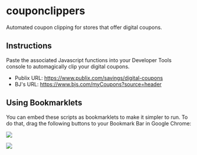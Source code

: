 # couponclippers
Automated coupon clipping for stores that offer digital coupons.

## Instructions
Paste the associated Javascript functions into your Developer Tools console to automagically clip your digital coupons.

- Publix URL: https://www.publix.com/savings/digital-coupons
- BJ's URL: https://www.bjs.com/myCoupons?source=header

## Using Bookmarklets
You can embed these scripts as bookmarklets to make it simpler to run. To do that, drag the following buttons to your Bookmark Bar in Google Chrome:

[<img src="https://dabuttonfactory.com/button.png?t=Publix+Coupon+Clipper&f=Open+Sans-Bold&ts=26&tc=fff&hp=45&vp=20&c=11&bgt=unicolored&bgc=15d798">](javascript:(function()%7Bfunction%20clipAll()%20%7Bconst%20t%20%3D%20document.querySelectorAll(%22button.p-coupon-button%3Anot(%5Baria-checked%5D)%22).length%3Bt%20%3E%200%20%26%26%20Array.from(document.querySelectorAll(%22button.p-coupon-button%3Anot(%5Baria-checked%5D)%22)).slice(0%2C%205).forEach(t%20%3D%3E%20t.click())%2C%20t%20%3E%205%20%3F%20setTimeout(clipAll%2C%201e3)%20%3A%20document.querySelector('button%5Btitle%3D%22Load%20More%22%5D')%20%26%26%20(document.querySelector('button%5Btitle%3D%22Load%20More%22%5D').click()%2C%20setTimeout(clipAll%2C%203e3))%7Dvar%20_gaq%20%3D%20_gaq%20%7C%7C%20%5B%5D%3B_gaq.push(%5B%22_setAccount%22%2C%20%22UA-600868-4%22%5D)%2C%20_gaq.push(%5B%22_trackPageview%22%5D)%2Cfunction()%20%7Bvar%20t%20%3D%20document.createElement(%22script%22)%3Bt.src%20%3D%20(%22https%3A%22%20%3D%3D%20document.location.protocol%20%3F%20%22https%3A%2F%2Fssl%22%20%3A%20%22http%3A%2F%2Fwww%22)%20%2B%20%22.google-analytics.com%2Fga.js%22%2C%20t.setAttribute(%22async%22%2C%20%22true%22)%2C%20document.documentElement.firstChild.appendChild(t)%7D()%2C%20%22www.publix.com%22%20%3D%3D%3D%20window.location.host%20%26%26%20%22%2Fsavings%2Fdigital-coupons%22%20%3D%3D%3D%20window.location.pathname%20%7C%7C%20(window.location%20%3D%20%22https%3A%2F%2Fwww.publix.com%2Fsavings%2Fdigital-coupons%22)%3BclipAll()%7D)())

[<img src="https://dabuttonfactory.com/button.png?t=BJ%27s+Coupon+Clipper&f=Open+Sans-Bold&ts=26&tc=fff&hp=45&vp=20&c=11&bgt=unicolored&bgc=f00">](javascript:(function()%7Bfunction%20sleep(t)%20%7Bconst%20start%20%3D%20Date.now()%3Bwhile%20(Date.now()%20-%20start%20%3C%20t)%3B%7Dvar%20interval%20%3D%20setInterval(function()%7Bvar%20buttons%20%3D%20%24(%22button.red-btn%3Acontains('CLIP')%22)%3Bvar%20nextLink%20%3D%20%24(%22span.next%3Acontains('Next')%22)%3Bvar%20btn%20%3D%20%24(buttons.splice(0%2C%201))%3Bconsole.log(%22Clicking%3A%20%22%20%2B%20buttons.length%20%2B%20%22%20%22%2C%20btn)%3Bbtn.trigger(%20%22click%22%20)%3Bif%20(buttons.length%20%3D%3D%3D%200%20%26%26%20nextLink.length%20%3D%3D%3D%200%20)%20%7Bconsole.log(%22Done%22)%3BclearInterval(interval)%3B%7D%20else%20if%20(buttons.length%20%3D%3D%3D%200)%20%7BnextLink.trigger(%20%22click%22%20)%3Bsleep(3000)%3B%7D%7D%2C%20500)%7D)())
